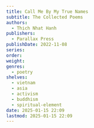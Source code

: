 ```yaml
---
title: Call Me By My True Names
subtitle: The Collected Poems
authors:
  - Thich Nhat Hanh
publishers:
  - Parallax Press
publishDate: 2022-11-08
series: 
order: 
weight: 
genres:
  - poetry
shelves:
  - vietnam
  - asia
  - activism
  - buddhism
  - spiritual-element
date: 2025-01-15 22:09
lastmod: 2025-01-15 22:09
---
```

